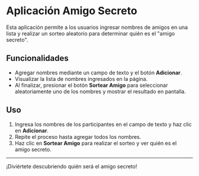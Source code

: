 
# Aplicación Amigo Secreto

Esta aplicación permite a los usuarios ingresar nombres de amigos en una lista y realizar un sorteo aleatorio para determinar quién es el "amigo secreto".

## Funcionalidades

- Agregar nombres mediante un campo de texto y el botón **Adicionar**.
- Visualizar la lista de nombres ingresados en la página.
- Al finalizar, presionar el botón **Sortear Amigo** para seleccionar aleatoriamente uno de los nombres y mostrar el resultado en pantalla.

## Uso

1. Ingresa los nombres de los participantes en el campo de texto y haz clic en **Adicionar**.
2. Repite el proceso hasta agregar todos los nombres.
3. Haz clic en **Sortear Amigo** para realizar el sorteo y ver quién es el amigo secreto.

---
¡Diviértete descubriendo quién será el amigo secreto!
